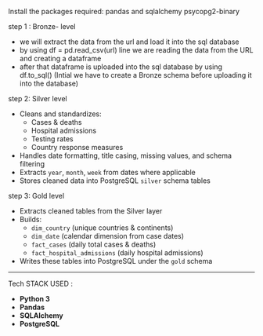 Install the packages required:
pandas and sqlalchemy psycopg2-binary


step 1 : Bronze- level
* we will extract the data from the url and load it into the sql database
* by using df = pd.read_csv(url) line we are reading the data from the URL and creating a dataframe
* after that dataframe is uploaded into the sql database by using  df.to_sql() (Intial we have to create a Bronze schema before uploading it into the database)

step 2: Silver level
- Cleans and standardizes:
  - Cases & deaths
  - Hospital admissions
  - Testing rates
  - Country response measures
- Handles date formatting, title casing, missing values, and schema filtering
- Extracts `year`, `month`, `week` from dates where applicable
- Stores cleaned data into PostgreSQL `silver` schema tables

step 3: Gold level

- Extracts cleaned tables from the Silver layer
- Builds:
  - `dim_country` (unique countries & continents)
  - `dim_date` (calendar dimension from case dates)
  - `fact_cases` (daily total cases & deaths)
  - `fact_hospital_admissions` (daily hospital admissions)
- Writes these tables into PostgreSQL under the `gold` schema

---

Tech STACK USED :
- **Python 3**
- **Pandas**
- **SQLAlchemy**
- **PostgreSQL**
